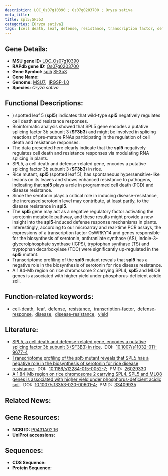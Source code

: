 ```yaml
---
description: LOC_Os07g10390 ; Os07g0203700 ; Oryza sativa
meta_title:
title: spl5;SF3b3
categories: [Oryza sativa]
tags: [cell death, leaf, defense, resistance, transcription factor, defense response, disease, disease resistance, yield]
---
```


## Gene Details:
- **MSU gene ID:** [LOC_Os07g10390](http://rice.uga.edu/cgi-bin/ORF_infopage.cgi?orf=LOC_Os07g10390)  
- **RAPdb gene ID:** [Os07g0203700](https://rapdb.dna.affrc.go.jp/locus/?name=Os07g0203700)  
- **Gene Symbol:** <u>spl5</u>&nbsp;<u>SF3b3</u>
- **Gene Name:**
- **Genome:**  [MSU7](http://rice.uga.edu/),&nbsp;&nbsp;[IRGSP-1.0](https://rapdb.dna.affrc.go.jp/download/irgsp1.html)
- **Species:** *Oryza sativa*

## Functional Descriptions:
   - ) spotted leaf 5 (**spl5**) indicates that wild-type **spl5** negatively regulates cell death and resistance responses.
   - Bioinformatic analysis showed that SPL5 gene encodes a putative splicing factor 3b subunit 3 (**SF3b3**) and might be involved in splicing reactions of pre-mature RNAs participating in the regulation of cell death and resistance responses.
   - The data presented here clearly indicate that the **spl5** negatively regulates cell death and resistance responses via modulating RNA splicing in plants.
   - SPL5, a cell death and defense-related gene, encodes a putative splicing factor 3b subunit 3 (**SF3b3**) in rice.
   - Rice mutant, **spl5** (spotted leaf 5), has spontaneous hypersensitive-like lesions on its leaves and shows enhanced resistance to pathogens, indicating that **spl5** plays a role in programmed cell death (PCD) and disease resistance.
   - Since the serotonin plays a critical role in inducing disease-resistance, the increased serotonin level may contribute, at least partly, to the disease resistance in **spl5**.
   - The **spl5** gene may act as a negative regulatory factor activating the serotonin metabolic pathway, and these results might provide a new insight into the **spl5**-induced defense response mechanisms in plants.
   - Interestingly, according to our microarray and real-time PCR assays, the expressions of a transcription factor OsWRKY14 and genes responsible for the biosynthesis of serotonin, anthranilate synthase (AS), indole-3-glycerolphosphate synthase (IGPS), tryptophan synthase (TS) and tryptophan decarboxylase (TDC) were significantly up-regulated in the **spl5** mutant.
   - Transcriptome profiling of the **spl5** mutant reveals that **spl5** has a negative role in the biosynthesis of serotonin for rice disease resistance.
   - A 1.84-Mb region on rice chromosome 2 carrying SPL4, **spl5** and MLO8 genes is associated with higher yield under phosphorus-deficient acidic soil.

## Function-related keywords:
   - [cell-death](/tags/cell-death/),&nbsp;&nbsp;[leaf](/tags/leaf/),&nbsp;&nbsp;[defense](/tags/defense/),&nbsp;&nbsp;[resistance](/tags/resistance/),&nbsp;&nbsp;[transcription-factor](/tags/transcription-factor/),&nbsp;&nbsp;[defense-response](/tags/defense-response/),&nbsp;&nbsp;[disease](/tags/disease/),&nbsp;&nbsp;[disease-resistance](/tags/disease-resistance/),&nbsp;&nbsp;[yield](/tags/yield/)

## Literature:
   - [SPL5, a cell death and defense-related gene, encodes a putative splicing factor 3b subunit 3 (SF3B3) in rice](https://www.doi.org/10.1007/s11032-011-9677-4).&nbsp;&nbsp;DOI:&nbsp;&nbsp;[10.1007/s11032-011-9677-4](https://www.doi.org/10.1007/s11032-011-9677-4)
   - [Transcriptome profiling of the spl5 mutant reveals that SPL5 has a negative role in the biosynthesis of serotonin for rice disease resistance](https://www.doi.org/10.1186/s12284-015-0052-7).&nbsp;&nbsp;DOI:&nbsp;&nbsp;[10.1186/s12284-015-0052-7](https://www.doi.org/10.1186/s12284-015-0052-7);&nbsp;&nbsp;PMID:&nbsp;&nbsp;[26029330](https://pubmed.ncbi.nlm.nih.gov/26029330/)
   - [A 1.84-Mb region on rice chromosome 2 carrying SPL4, SPL5 and MLO8 genes is associated with higher yield under phosphorus-deficient acidic soil](https://www.doi.org/10.1007/s13353-020-00601-4).&nbsp;&nbsp;DOI:&nbsp;&nbsp;[10.1007/s13353-020-00601-4](https://www.doi.org/10.1007/s13353-020-00601-4);&nbsp;&nbsp;PMID:&nbsp;&nbsp;[33409935](https://pubmed.ncbi.nlm.nih.gov/33409935/)

## Related News:

## Gene Resources:
- **NCBI ID:**  [P0431A02.16](http://www.ncbi.nlm.nih.gov/nuccore/P0431A02.16)
- **UniProt accessions:** [](https://www.uniprot.org/uniprotkb//entry)

## Sequences:
- **CDS Sequence:**
- **Protein Sequence:**
